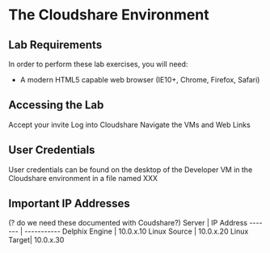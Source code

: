# The Cloudshare Environment

## <a id="requirements"></a>Lab Requirements

In order to perform these lab exercises, you will need:

  * A modern HTML5 capable web browser (IE10+, Chrome, Firefox, Safari)

## <a id="access"></a>Accessing the Lab
Accept your invite
Log into Cloudshare
Navigate the VMs and Web Links

## <a id="credentials"></a> User Credentials


User credentials can be found on the desktop of the Developer VM in the Cloudshare environment in a file named XXX

## <a id="ipaddresses"></a> Important IP Addresses
(? do we need these documented with Coudshare?)
Server  | IP Address
------- | -----------
Delphix Engine | 10.0.x.10
Linux Source | 10.0.x.20
Linux Target| 10.0.x.30